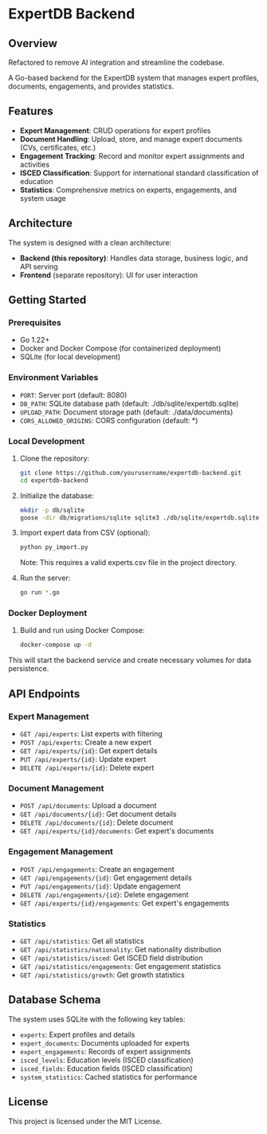 # ExpertDB Backend

## Overview
Refactored to remove AI integration and streamline the codebase.

A Go-based backend for the ExpertDB system that manages expert profiles, documents, engagements, and provides statistics.

## Features

- **Expert Management**: CRUD operations for expert profiles
- **Document Handling**: Upload, store, and manage expert documents (CVs, certificates, etc.)
- **Engagement Tracking**: Record and monitor expert assignments and activities
- **ISCED Classification**: Support for international standard classification of education
- **Statistics**: Comprehensive metrics on experts, engagements, and system usage

## Architecture

The system is designed with a clean architecture:

- **Backend (this repository)**: Handles data storage, business logic, and API serving
- **Frontend** (separate repository): UI for user interaction

## Getting Started

### Prerequisites

- Go 1.22+
- Docker and Docker Compose (for containerized deployment)
- SQLite (for local development)

### Environment Variables

- `PORT`: Server port (default: 8080)
- `DB_PATH`: SQLite database path (default: ./db/sqlite/expertdb.sqlite)
- `UPLOAD_PATH`: Document storage path (default: ./data/documents)
- `CORS_ALLOWED_ORIGINS`: CORS configuration (default: *)

### Local Development

1. Clone the repository:
   ```bash
   git clone https://github.com/yourusername/expertdb-backend.git
   cd expertdb-backend
   ```

2. Initialize the database:
   ```bash
   mkdir -p db/sqlite
   goose -dir db/migrations/sqlite sqlite3 ./db/sqlite/expertdb.sqlite up
   ```

3. Import expert data from CSV (optional):
   ```bash
   python py_import.py
   ```
   Note: This requires a valid experts.csv file in the project directory.

4. Run the server:
   ```bash
   go run *.go
   ```


### Docker Deployment

1. Build and run using Docker Compose:
   ```bash
   docker-compose up -d
   ```

This will start the backend service and create necessary volumes for data persistence.

## API Endpoints

### Expert Management
- `GET /api/experts`: List experts with filtering
- `POST /api/experts`: Create a new expert
- `GET /api/experts/{id}`: Get expert details
- `PUT /api/experts/{id}`: Update expert
- `DELETE /api/experts/{id}`: Delete expert

### Document Management
- `POST /api/documents`: Upload a document
- `GET /api/documents/{id}`: Get document details
- `DELETE /api/documents/{id}`: Delete document
- `GET /api/experts/{id}/documents`: Get expert's documents

### Engagement Management
- `POST /api/engagements`: Create an engagement
- `GET /api/engagements/{id}`: Get engagement details
- `PUT /api/engagements/{id}`: Update engagement
- `DELETE /api/engagements/{id}`: Delete engagement
- `GET /api/experts/{id}/engagements`: Get expert's engagements


### Statistics
- `GET /api/statistics`: Get all statistics
- `GET /api/statistics/nationality`: Get nationality distribution
- `GET /api/statistics/isced`: Get ISCED field distribution
- `GET /api/statistics/engagements`: Get engagement statistics
- `GET /api/statistics/growth`: Get growth statistics

## Database Schema

The system uses SQLite with the following key tables:

- `experts`: Expert profiles and details
- `expert_documents`: Documents uploaded for experts
- `expert_engagements`: Records of expert assignments
- `isced_levels`: Education levels (ISCED classification)
- `isced_fields`: Education fields (ISCED classification)
- `system_statistics`: Cached statistics for performance

## License

This project is licensed under the MIT License.